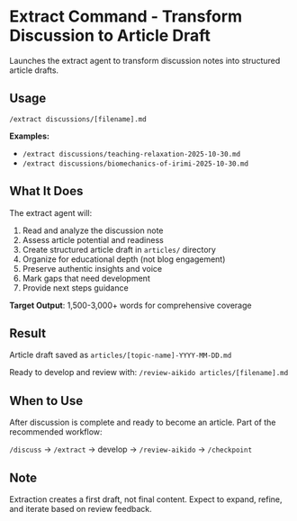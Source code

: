 # Extract Command - Transform Discussion to Article Draft

Launches the extract agent to transform discussion notes into structured article drafts.

## Usage

`/extract discussions/[filename].md`

**Examples:**
- `/extract discussions/teaching-relaxation-2025-10-30.md`
- `/extract discussions/biomechanics-of-irimi-2025-10-30.md`

## What It Does

The extract agent will:
1. Read and analyze the discussion note
2. Assess article potential and readiness
3. Create structured article draft in `articles/` directory
4. Organize for educational depth (not blog engagement)
5. Preserve authentic insights and voice
6. Mark gaps that need development
7. Provide next steps guidance

**Target Output**: 1,500-3,000+ words for comprehensive coverage

## Result

Article draft saved as `articles/[topic-name]-YYYY-MM-DD.md`

Ready to develop and review with: `/review-aikido articles/[filename].md`

## When to Use

After discussion is complete and ready to become an article. Part of the recommended workflow:

`/discuss` → `/extract` → develop → `/review-aikido` → `/checkpoint`

## Note

Extraction creates a first draft, not final content. Expect to expand, refine, and iterate based on review feedback.
